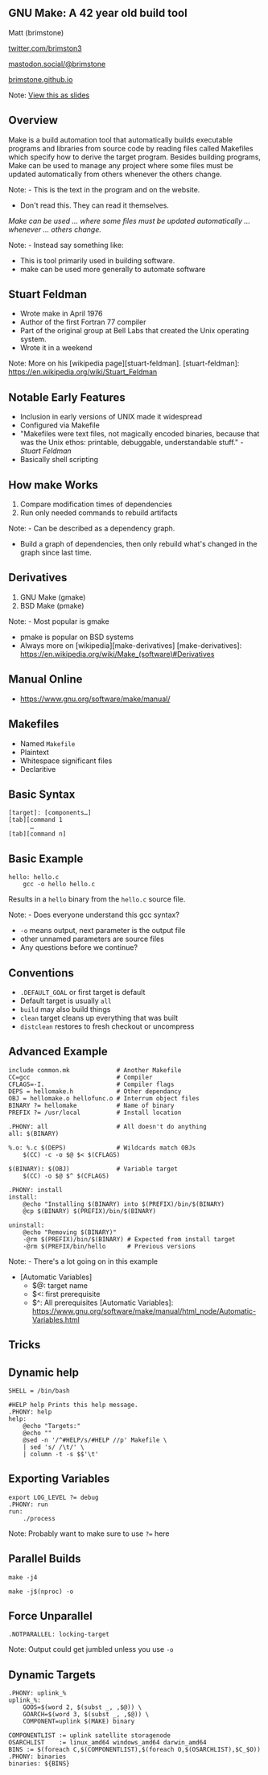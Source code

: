 GNU Make: A 42 year old build tool
----------------------------------
Matt (brimstone)

[twitter.com/brimston3](https://twitter.com/brimstone3)

[mastodon.social/@brimstone](https://mastodon.social/@brimstone)

[brimstone.github.io](https://brimstone.github.io)

Note: <a href="../slides.html?talks/make.md#!">View this as slides</a>



Overview
--------
Make is a build automation tool that automatically builds executable programs
and libraries from source code by reading files called Makefiles which specify
how to derive the target program. Besides building programs, Make can be used to
manage any project where some files must be updated automatically from others
whenever the others change.

Note: - This is the text in the program and on the website.
- Don't read this. They can read it themselves.


_Make can be used … where some files must be updated automatically … whenever …
others change._

Note: - Instead say something like:
- This is tool primarily used in building software.
- make can be used more generally to automate software


Stuart Feldman
--------------
- Wrote make in April 1976
- Author of the first Fortran 77 compiler
- Part of the original group at Bell Labs that created the Unix operating system.
- Wrote it in a weekend

Note: More on his [wikipedia page][stuart-feldman].
[stuart-feldman]: https://en.wikipedia.org/wiki/Stuart_Feldman


Notable Early Features
----------------------
- Inclusion in early versions of UNIX made it widespread
- Configured via Makefile
- "Makefiles were text files, not magically encoded binaries, because that was
  the Unix ethos: printable, debuggable, understandable stuff." - _Stuart Feldman_
- Basically shell scripting


How make Works
--------------
1. Compare modification times of dependencies
2. Run only needed commands to rebuild artifacts

Note: - Can be described as a dependency graph.
- Build a graph of dependencies, then only rebuild what's changed in the graph
  since last time.


Derivatives
-----------
1. GNU Make (gmake)
2. BSD Make (pmake)

Note: - Most popular is gmake
- pmake is popular on BSD systems
- Always more on [wikipedia][make-derivatives]
[make-derivatives]: https://en.wikipedia.org/wiki/Make_(software)#Derivatives


Manual Online
-------------
- https://www.gnu.org/software/make/manual/


Makefiles
---------
- Named `Makefile`
- Plaintext
- Whitespace significant files
- Declaritive


Basic Syntax
------------
```
[target]: [components…]
[tab][command 1
      …
[tab][command n]
```


Basic Example
-------------
```
hello: hello.c
    gcc -o hello hello.c
```

Results in a `hello` binary from the `hello.c` source file.

Note: - Does everyone understand this gcc syntax?
- `-o` means output, next parameter is the output file
- other unnamed parameters are source files
- Any questions before we continue?



Conventions
-----------
- `.DEFAULT_GOAL` or first target is default
- Default target is usually `all`
- `build` may also build things
- `clean` target cleans up everything that was built
- `distclean` restores to fresh checkout or uncompress


Advanced Example
----------------
```
include common.mk             # Another Makefile
CC=gcc                        # Compiler
CFLAGS=-I.                    # Compiler flags
DEPS = hellomake.h            # Other dependancy
OBJ = hellomake.o hellofunc.o # Interrum object files
BINARY ?= hellomake           # Name of binary
PREFIX ?= /usr/local          # Install location

.PHONY: all                   # All doesn't do anything
all: $(BINARY)

%.o: %.c $(DEPS)              # Wildcards match OBJs
	$(CC) -c -o $@ $< $(CFLAGS)

$(BINARY): $(OBJ)             # Variable target
	$(CC) -o $@ $^ $(CFLAGS)

.PHONY: install
install:
	@echo "Installing $(BINARY) into $(PREFIX)/bin/$(BINARY)
	@cp $(BINARY) $(PREFIX)/bin/$(BINARY)

uninstall:
	@echo "Removing $(BINARY)"
	-@rm $(PREFIX)/bin/$(BINARY) # Expected from install target
	-@rm $(PREFIX/bin/hello      # Previous versions
```

Note: - There's a lot going on in this example
- [Automatic Variables]
  - $@: target name
  - $<: first prerequisite
  - $^: All prerequisites
[Automatic Variables]: https://www.gnu.org/software/make/manual/html_node/Automatic-Variables.html



Tricks
------


Dynamic help
------------
```
SHELL = /bin/bash

#HELP help Prints this help message.
.PHONY: help
help:
    @echo "Targets:"
    @echo ""
    @sed -n '/^#HELP/s/#HELP //p' Makefile \
	| sed 's/ /\t/' \
	| column -t -s $$'\t'
```


Exporting Variables
-------------------
```
export LOG_LEVEL ?= debug
.PHONY: run
run:
	./process
```

Note: Probably want to make sure to use `?=` here


Parallel Builds
---------------
```
make -j4
```
```
make -j$(nproc) -o
```

Force Unparallel
----------------
```
.NOTPARALLEL: locking-target
```

Note: Output could get jumbled unless you use `-o`


Dynamic Targets
---------------
```
.PHONY: uplink_%
uplink_%:
	GOOS=$(word 2, $(subst _, ,$@)) \
	GOARCH=$(word 3, $(subst _, ,$@)) \
	COMPONENT=uplink $(MAKE) binary

COMPONENTLIST := uplink satellite storagenode
OSARCHLIST    := linux_amd64 windows_amd64 darwin_amd64
BINS := $(foreach C,$(COMPONENTLIST),$(foreach O,$(OSARCHLIST),$C_$O))
.PHONY: binaries
binaries: ${BINS}
```

